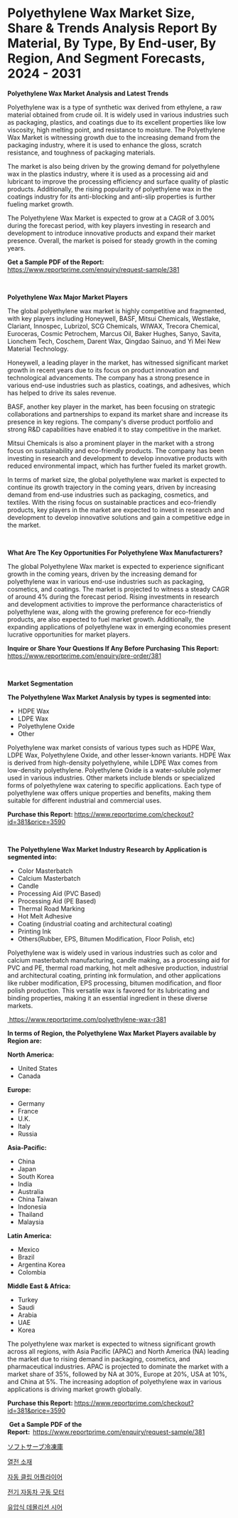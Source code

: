 <p><h1>Polyethylene Wax Market Size, Share & Trends Analysis Report By Material, By Type, By End-user, By Region, And Segment Forecasts, 2024 - 2031</h1></p><p><strong>Polyethylene Wax Market Analysis and Latest Trends</strong></p>
<p><p>Polyethylene wax is a type of synthetic wax derived from ethylene, a raw material obtained from crude oil. It is widely used in various industries such as packaging, plastics, and coatings due to its excellent properties like low viscosity, high melting point, and resistance to moisture. The Polyethylene Wax Market is witnessing growth due to the increasing demand from the packaging industry, where it is used to enhance the gloss, scratch resistance, and toughness of packaging materials.</p><p>The market is also being driven by the growing demand for polyethylene wax in the plastics industry, where it is used as a processing aid and lubricant to improve the processing efficiency and surface quality of plastic products. Additionally, the rising popularity of polyethylene wax in the coatings industry for its anti-blocking and anti-slip properties is further fueling market growth.</p><p>The Polyethylene Wax Market is expected to grow at a CAGR of 3.00% during the forecast period, with key players investing in research and development to introduce innovative products and expand their market presence. Overall, the market is poised for steady growth in the coming years.</p></p>
<p><strong>Get a Sample PDF of the Report:&nbsp;</strong> <a href="https://www.reportprime.com/enquiry/request-sample/381">https://www.reportprime.com/enquiry/request-sample/381</a></p>
<p>&nbsp;</p>
<p><strong>Polyethylene Wax Major Market Players</strong></p>
<p><p>The global polyethylene wax market is highly competitive and fragmented, with key players including Honeywell, BASF, Mitsui Chemicals, Westlake, Clariant, Innospec, Lubrizol, SCG Chemicals, WIWAX, Trecora Chemical, Euroceras, Cosmic Petrochem, Marcus Oil, Baker Hughes, Sanyo, Savita, Lionchem Tech, Coschem, Darent Wax, Qingdao Sainuo, and Yi Mei New Material Technology.</p><p>Honeywell, a leading player in the market, has witnessed significant market growth in recent years due to its focus on product innovation and technological advancements. The company has a strong presence in various end-use industries such as plastics, coatings, and adhesives, which has helped to drive its sales revenue.</p><p>BASF, another key player in the market, has been focusing on strategic collaborations and partnerships to expand its market share and increase its presence in key regions. The company's diverse product portfolio and strong R&D capabilities have enabled it to stay competitive in the market.</p><p>Mitsui Chemicals is also a prominent player in the market with a strong focus on sustainability and eco-friendly products. The company has been investing in research and development to develop innovative products with reduced environmental impact, which has further fueled its market growth.</p><p>In terms of market size, the global polyethylene wax market is expected to continue its growth trajectory in the coming years, driven by increasing demand from end-use industries such as packaging, cosmetics, and textiles. With the rising focus on sustainable practices and eco-friendly products, key players in the market are expected to invest in research and development to develop innovative solutions and gain a competitive edge in the market.</p></p>
<p>&nbsp;</p>
<p><strong>What Are The Key Opportunities For Polyethylene Wax Manufacturers?</strong></p>
<p><p>The global Polyethylene Wax market is expected to experience significant growth in the coming years, driven by the increasing demand for polyethylene wax in various end-use industries such as packaging, cosmetics, and coatings. The market is projected to witness a steady CAGR of around 4% during the forecast period. Rising investments in research and development activities to improve the performance characteristics of polyethylene wax, along with the growing preference for eco-friendly products, are also expected to fuel market growth. Additionally, the expanding applications of polyethylene wax in emerging economies present lucrative opportunities for market players.</p></p>
<p><strong>Inquire or Share Your Questions If Any Before Purchasing This Report:</strong> <a href="https://www.reportprime.com/enquiry/pre-order/381">https://www.reportprime.com/enquiry/pre-order/381</a></p>
<p>&nbsp;</p>
<p><strong>Market Segmentation</strong></p>
<p><strong>The Polyethylene Wax Market Analysis by types is segmented into:</strong></p>
<p><ul><li>HDPE Wax</li><li>LDPE Wax</li><li>Polyethylene Oxide</li><li>Other</li></ul></p>
<p><p>Polyethylene wax market consists of various types such as HDPE Wax, LDPE Wax, Polyethylene Oxide, and other lesser-known variants. HDPE Wax is derived from high-density polyethylene, while LDPE Wax comes from low-density polyethylene. Polyethylene Oxide is a water-soluble polymer used in various industries. Other markets include blends or specialized forms of polyethylene wax catering to specific applications. Each type of polyethylene wax offers unique properties and benefits, making them suitable for different industrial and commercial uses.</p></p>
<p><strong>Purchase this Report:&nbsp;</strong><a href="https://www.reportprime.com/checkout?id=381&price=3590">https://www.reportprime.com/checkout?id=381&price=3590</a></p>
<p>&nbsp;</p>
<p><strong>The Polyethylene Wax Market Industry Research by Application is segmented into:</strong></p>
<p><ul><li>Color Masterbatch</li><li>Calcium Masterbatch</li><li>Candle</li><li>Processing Aid (PVC Based)</li><li>Processing Aid (PE Based)</li><li>Thermal Road Marking</li><li>Hot Melt Adhesive</li><li>Coating (industrial coating and architectural coating)</li><li>Printing Ink</li><li>Others(Rubber, EPS, Bitumen Modification, Floor Polish, etc)</li></ul></p>
<p><p>Polyethylene wax is widely used in various industries such as color and calcium masterbatch manufacturing, candle making, as a processing aid for PVC and PE, thermal road marking, hot melt adhesive production, industrial and architectural coating, printing ink formulation, and other applications like rubber modification, EPS processing, bitumen modification, and floor polish production. This versatile wax is favored for its lubricating and binding properties, making it an essential ingredient in these diverse markets.</p></p>
<p><a href="https://www.reportprime.com/polyethylene-wax-r381">&nbsp;https://www.reportprime.com/polyethylene-wax-r381</a></p>
<p><strong>In terms of Region, the Polyethylene Wax Market Players available by Region are:</strong></p>
<p>
    <p> <strong> North America: </strong>
        <ul>
            <li>United States</li>
            <li>Canada</li>
        </ul>
        </p> 
    <p> <strong> Europe: </strong>
        <ul>
            <li>Germany</li>
            <li>France</li>
            <li>U.K.</li>
            <li>Italy</li>
            <li>Russia</li>
        </ul>
        </p> 
    <p> <strong> Asia-Pacific: </strong>
        <ul>
            <li>China</li>
            <li>Japan</li>
            <li>South Korea</li>
            <li>India</li>
            <li>Australia</li>
            <li>China Taiwan</li>
            <li>Indonesia</li>
            <li>Thailand</li>
            <li>Malaysia</li>
        </ul>
        </p> 
    <p> <strong> Latin America: </strong>
        <ul>
            <li>Mexico</li>
            <li>Brazil</li>
            <li>Argentina Korea</li>
            <li>Colombia</li>
        </ul>
        </p> 
    <p> <strong> Middle East & Africa: </strong>
        <ul>
            <li>Turkey</li>
            <li>Saudi</li>
            <li>Arabia</li>
            <li>UAE</li>
            <li>Korea</li>
        </ul>
    </p>
    </p>
<p><p>The polyethylene wax market is expected to witness significant growth across all regions, with Asia Pacific (APAC) and North America (NA) leading the market due to rising demand in packaging, cosmetics, and pharmaceutical industries. APAC is projected to dominate the market with a market share of 35%, followed by NA at 30%, Europe at 20%, USA at 10%, and China at 5%. The increasing adoption of polyethylene wax in various applications is driving market growth globally.</p></p>
<p><strong>Purchase this Report: </strong><a href="https://www.reportprime.com/checkout?id=381&price=3590">https://www.reportprime.com/checkout?id=381&price=3590</a></p>
<p>&nbsp;<strong>Get a Sample PDF of the Report:&nbsp;&nbsp;</strong><a href="https://www.reportprime.com/enquiry/request-sample/381">https://www.reportprime.com/enquiry/request-sample/381</a></p>
<p><strong></strong></p>
<p><p><a href="https://medium.com/@maureenbiologist34/%E3%82%BD%E3%83%95%E3%83%88%E3%82%B5%E3%83%BC%E3%83%96%E3%83%95%E3%83%AA%E3%83%BC%E3%82%B6%E3%83%BC%E3%83%9E%E3%83%BC%E3%82%B1%E3%83%83%E3%83%88%E3%83%A1%E3%83%88%E3%83%AA%E3%82%AF%E3%82%B9%E3%81%AE%E8%A7%A3%E8%AA%AD-%E5%B8%82%E5%A0%B4%E3%82%B7%E3%82%A7%E3%82%A2-%E3%83%88%E3%83%AC%E3%83%B3%E3%83%89-%E3%81%8A%E3%82%88%E3%81%B3%E6%88%90%E9%95%B7%E3%83%91%E3%82%BF%E3%83%BC%E3%83%B3-36faba858aba">ソフトサーブ冷凍庫</a></p><p><a href="https://github.com/royErdmtyan906778/Market-Research-Report-List-1/blob/main/393598067484.md">열전 소재</a></p><p><a href="https://medium.com/@aidenreinger/%EC%9E%90%EB%8F%99-%ED%81%B4%EB%A6%BD-%EC%A0%81%EC%9A%A9%EA%B8%B0-%EC%8B%9C%EC%9E%A5%EC%9D%80-%EC%8B%9C%EC%9E%A5-%EC%A0%90%EC%9C%A0%EC%9C%A8-%EC%8B%9C%EC%9E%A5-%EB%8F%99%ED%96%A5-%EB%B0%8F-%EC%8B%9C%EC%9E%A5-%EC%84%B1%EC%9E%A5%EC%97%90-%EB%8C%80%ED%95%9C-%EC%A0%95%EB%B3%B4%EB%A5%BC-%EC%A0%9C%EA%B3%B5%ED%95%A9%EB%8B%88%EB%8B%A4-e04795bc54e8">자동 클립 어플라이어</a></p><p><a href="https://github.com/valroy852/Market-Research-Report-List-1/blob/main/326029667485.md">전기 자동차 구동 모터</a></p><p><a href="https://medium.com/@kellylyncyh543964/%EC%9C%A0%EC%95%95-%ED%8C%8C%EC%87%84%EB%A7%9D%EC%B9%98-%EC%8B%9C%EC%9E%A5%EC%97%90-%EB%8C%80%ED%95%9C-%ED%86%B5%EC%B0%B0-%EC%8B%9C%EC%9E%A5-%EB%8F%99%ED%96%A5-%EC%84%B1%EC%9E%A5-2024%EB%85%84%EB%B6%80%ED%84%B0-2031%EB%85%84%EA%B9%8C%EC%A7%80-%EC%98%88%EC%B8%A1-415f0debfc04">유압식 데몰리션 시어</a></p></p>